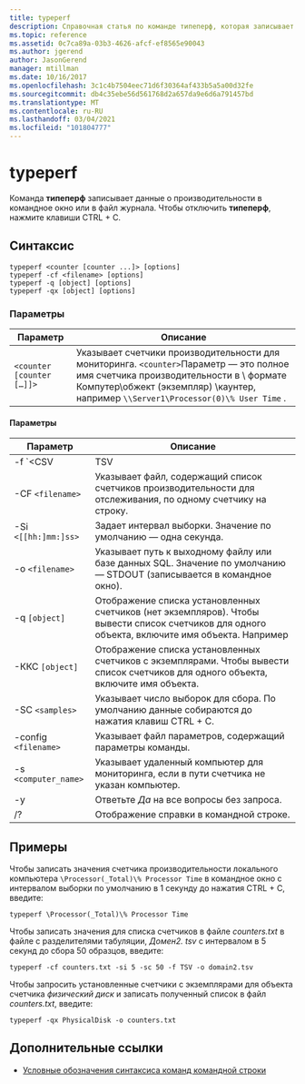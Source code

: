 ```yaml
---
title: typeperf
description: Справочная статья по команде типеперф, которая записывает данные о производительности в командное окно или в файл журнала.
ms.topic: reference
ms.assetid: 0c7ca89a-03b3-4626-afcf-ef8565e90043
ms.author: jgerend
author: JasonGerend
manager: mtillman
ms.date: 10/16/2017
ms.openlocfilehash: 3c1c4b7504eec71d6f30364af433b5a5a00d32fe
ms.sourcegitcommit: db4c35ebe56d561768d2a657da9e6d6a791457bd
ms.translationtype: MT
ms.contentlocale: ru-RU
ms.lasthandoff: 03/04/2021
ms.locfileid: "101804777"
---
```

# <a name="typeperf"></a>typeperf

Команда **типеперф** записывает данные о производительности в командное окно или в файл журнала. Чтобы отключить **типеперф**, нажмите клавиши CTRL + C.

## <a name="syntax"></a>Синтаксис

```
typeperf <counter [counter ...]> [options]
typeperf -cf <filename> [options]
typeperf -q [object] [options]
typeperf -qx [object] [options]
```

### <a name="parameters"></a>Параметры

| Параметр | Описание |
|--|--|
| `<counter [counter […]]>` | Указывает счетчики производительности для мониторинга. `<counter>`Параметр — это полное имя счетчика производительности в \\ формате Компутер\обжект (экземпляр) \каунтер, например `\\Server1\Processor(0)\% User Time` .  |

#### <a name="options"></a>Параметры

| Параметр | Описание |
|--|--|
| -f `<CSV | TSV | BIN | SQL>` | Указывает формат выходного файла. Значение по умолчанию — CSV. |
| -CF `<filename>` | Указывает файл, содержащий список счетчиков производительности для отслеживания, по одному счетчику на строку. |
| -Si `<[[hh:]mm:]ss>` | Задает интервал выборки. Значение по умолчанию — одна секунда. |
| -o `<filename>` | Указывает путь к выходному файлу или базе данных SQL. Значение по умолчанию — STDOUT (записывается в командное окно). |
| -q `[object]` | Отображение списка установленных счетчиков (нет экземпляров). Чтобы вывести список счетчиков для одного объекта, включите имя объекта. Например |
| -ККС `[object]` | Отображение списка установленных счетчиков с экземплярами. Чтобы вывести список счетчиков для одного объекта, включите имя объекта. |
| -SC `<samples>` | Указывает число выборок для сбора. По умолчанию данные собираются до нажатия клавиш CTRL + C. |
| -config `<filename>` | Указывает файл параметров, содержащий параметры команды. |
| -s `<computer_name>` | Указывает удаленный компьютер для мониторинга, если в пути счетчика не указан компьютер. |
| -y | Ответьте *Да* на все вопросы без запроса. |
| /? | Отображение справки в командной строке. |

## <a name="examples"></a>Примеры

Чтобы записать значения счетчика производительности локального компьютера `\Processor(_Total)\% Processor Time` в командное окно с интервалом выборки по умолчанию в 1 секунду до нажатия CTRL + C, введите:

```
typeperf \Processor(_Total)\% Processor Time
```

Чтобы записать значения для списка счетчиков в файле *counters.txt* в файле с разделителями табуляции, *Домен2. tsv* с интервалом в 5 секунд до сбора 50 образцов, введите:

```
typeperf -cf counters.txt -si 5 -sc 50 -f TSV -o domain2.tsv
```

Чтобы запросить установленные счетчики с экземплярами для объекта счетчика *физический диск* и записать полученный список в файл *counters.txt*, введите:

```
typeperf -qx PhysicalDisk -o counters.txt
```

## <a name="additional-references"></a>Дополнительные ссылки

- [Условные обозначения синтаксиса команд командной строки](command-line-syntax-key.md)
